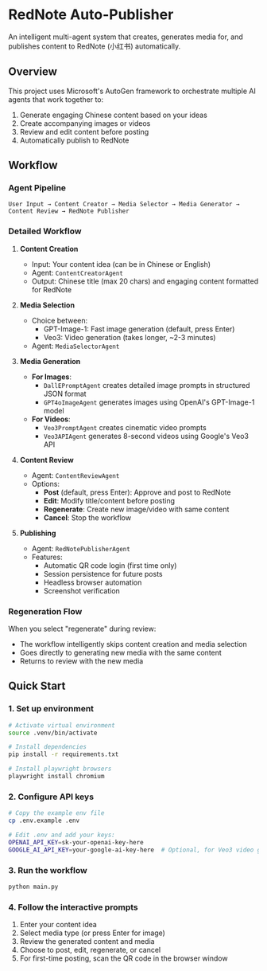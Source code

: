 # RedNote Auto-Publisher

An intelligent multi-agent system that creates, generates media for, and publishes content to RedNote (小红书) automatically.

## Overview

This project uses Microsoft's AutoGen framework to orchestrate multiple AI agents that work together to:

1. Generate engaging Chinese content based on your ideas
2. Create accompanying images or videos
3. Review and edit content before posting
4. Automatically publish to RedNote

## Workflow

### Agent Pipeline

```
User Input → Content Creator → Media Selector → Media Generator → Content Review → RedNote Publisher
```

### Detailed Workflow

1. **Content Creation**

   - Input: Your content idea (can be in Chinese or English)
   - Agent: `ContentCreatorAgent`
   - Output: Chinese title (max 20 chars) and engaging content formatted for RedNote

2. **Media Selection**

   - Choice between:
     - GPT-Image-1: Fast image generation (default, press Enter)
     - Veo3: Video generation (takes longer, ~2-3 minutes)
   - Agent: `MediaSelectorAgent`

3. **Media Generation**

   - **For Images**:
     - `DallEPromptAgent` creates detailed image prompts in structured JSON format
     - `GPT4oImageAgent` generates images using OpenAI's GPT-Image-1 model
   - **For Videos**:
     - `Veo3PromptAgent` creates cinematic video prompts
     - `Veo3APIAgent` generates 8-second videos using Google's Veo3 API

4. **Content Review**

   - Agent: `ContentReviewAgent`
   - Options:
     - **Post** (default, press Enter): Approve and post to RedNote
     - **Edit**: Modify title/content before posting
     - **Regenerate**: Create new image/video with same content
     - **Cancel**: Stop the workflow

5. **Publishing**
   - Agent: `RedNotePublisherAgent`
   - Features:
     - Automatic QR code login (first time only)
     - Session persistence for future posts
     - Headless browser automation
     - Screenshot verification

### Regeneration Flow

When you select "regenerate" during review:

- The workflow intelligently skips content creation and media selection
- Goes directly to generating new media with the same content
- Returns to review with the new media

## Quick Start

### 1. Set up environment

```bash
# Activate virtual environment
source .venv/bin/activate

# Install dependencies
pip install -r requirements.txt

# Install playwright browsers
playwright install chromium
```

### 2. Configure API keys

```bash
# Copy the example env file
cp .env.example .env

# Edit .env and add your keys:
OPENAI_API_KEY=sk-your-openai-key-here
GOOGLE_AI_API_KEY=your-google-ai-key-here  # Optional, for Veo3 video generation
```

### 3. Run the workflow

```bash
python main.py
```

### 4. Follow the interactive prompts

1. Enter your content idea
2. Select media type (or press Enter for image)
3. Review the generated content and media
4. Choose to post, edit, regenerate, or cancel
5. For first-time posting, scan the QR code in the browser window
